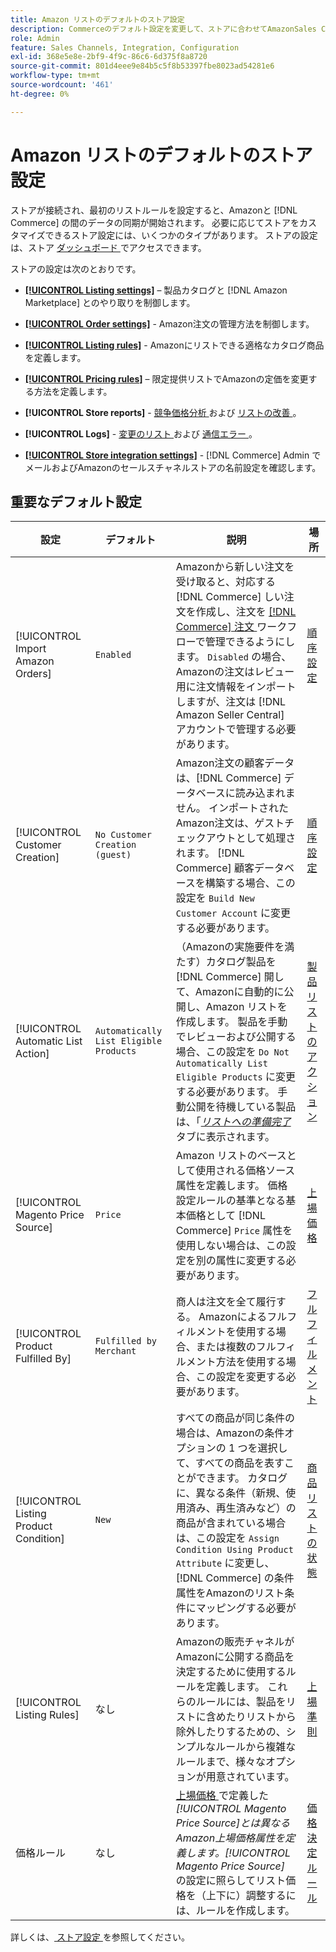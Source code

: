 ```yaml
---
title: Amazon リストのデフォルトのストア設定
description: Commerceのデフォルト設定を変更して、ストアに合わせてAmazonSales Channelをカスタマイズします。
role: Admin
feature: Sales Channels, Integration, Configuration
exl-id: 368e5e8e-2bf9-4f9c-86c6-6d375f8a8720
source-git-commit: 801d4eee9e84b5c5f8b53397fbe8023ad54281e6
workflow-type: tm+mt
source-wordcount: '461'
ht-degree: 0%

---
```


# Amazon リストのデフォルトのストア設定

ストアが接続され、最初のリストルールを設定すると、Amazonと [!DNL Commerce] の間のデータの同期が開始されます。 必要に応じてストアをカスタマイズできるストア設定には、いくつかのタイプがあります。 ストアの設定は、ストア [ ダッシュボード ](./amazon-store-dashboard.md) でアクセスできます。

ストアの設定は次のとおりです。

- [**[!UICONTROL Listing settings]**](./listing-settings.md) – 製品カタログと [!DNL Amazon Marketplace] とのやり取りを制御します。

- [**[!UICONTROL Order settings]**](./order-settings.md) - Amazon注文の管理方法を制御します。

- [**[!UICONTROL Listing rules]**](./listing-rules.md) - Amazonにリストできる適格なカタログ商品を定義します。

- [**[!UICONTROL Pricing rules]**](./pricing-products.md) – 限定提供リストでAmazonの定価を変更する方法を定義します。

- **[!UICONTROL Store reports]** - [ 競争価格分析 ](./competitive-price-analysis.md) および [ リストの改善 ](./listing-improvements.md)。

- **[!UICONTROL Logs]** - [ 変更のリスト ](./listing-changes-log.md) および [ 通信エラー ](./communication-errors-log.md)。

- [**[!UICONTROL Store integration settings]**](./store-integration-settings.md) - [!DNL Commerce] Admin でメールおよびAmazonのセールスチャネルストアの名前設定を確認します。

## 重要なデフォルト設定

| 設定 | デフォルト | 説明 | 場所 |
|----------------------------------------|----------------------------------------|----------------------------------------------------------------------------------------------------------------------------------------------------------------------------------------------------------------------------------------------------------------------------------------------------------------------------------------------------------------------------------------------------------------------|-------------------------------------------------------------|
| [!UICONTROL Import Amazon Orders] | `Enabled` | Amazonから新しい注文を受け取ると、対応する [!DNL Commerce] しい注文を作成し、注文を [[!DNL Commerce]  注文 ](https://experienceleague.adobe.com/docs/commerce-admin/stores-sales/order-management/orders/orders.html) ワークフローで管理できるようにします。 `Disabled` の場合、Amazonの注文はレビュー用に注文情報をインポートしますが、注文は [!DNL Amazon Seller Central] アカウントで管理する必要があります。 | [ 順序設定 ](./order-settings.md) |
| [!UICONTROL Customer Creation] | `No Customer Creation (guest)` | Amazon注文の顧客データは、[!DNL Commerce] データベースに読み込まれません。 インポートされたAmazon注文は、ゲストチェックアウトとして処理されます。 [!DNL Commerce] 顧客データベースを構築する場合、この設定を `Build New Customer Account` に変更する必要があります。 | [ 順序設定 ](./order-settings.md) |
| [!UICONTROL Automatic List Action] | `Automatically List Eligible Products` | （Amazonの実施要件を満たす）カタログ製品を [!DNL Commerce] 開して、Amazonに自動的に公開し、Amazon リストを作成します。 製品を手動でレビューおよび公開する場合、この設定を `Do Not Automatically List Eligible Products` に変更する必要があります。 手動公開を待機している製品は、「[_リストへの準備完了_](./ready-to-list.md) タブに表示されます。 | [ 製品リストのアクション ](./product-listing-actions.md) |
| [!UICONTROL Magento Price Source] | `Price` | Amazon リストのベースとして使用される価格ソース属性を定義します。 価格設定ルールの基準となる基本価格として [!DNL Commerce] `Price` 属性を使用しない場合は、この設定を別の属性に変更する必要があります。 | [ 上場価格 ](./listing-price.md) |
| [!UICONTROL Product Fulfilled By] | `Fulfilled by Merchant` | 商人は注文を全て履行する。 Amazonによるフルフィルメントを使用する場合、または複数のフルフィルメント方法を使用する場合、この設定を変更する必要があります。 | [ フルフィルメント ](./listing-price.md) |
| [!UICONTROL Listing Product Condition] | `New` | すべての商品が同じ条件の場合は、Amazonの条件オプションの 1 つを選択して、すべての商品を表すことができます。 カタログに、異なる条件（新規、使用済み、再生済みなど）の商品が含まれている場合は、この設定を `Assign Condition Using Product Attribute` に変更し、[!DNL Commerce] の条件属性をAmazonのリスト条件にマッピングする必要があります。 | [ 商品リストの状態 ](./product-listing-condition.md) |
| [!UICONTROL Listing Rules] | なし | Amazonの販売チャネルがAmazonに公開する商品を決定するために使用するルールを定義します。 これらのルールには、製品をリストに含めたりリストから除外したりするための、シンプルなルールから複雑なルールまで、様々なオプションが用意されています。 | [ 上場準則 ](./listing-rules.md) |
| 価格ルール | なし | [ 上場価格 ](./listing-price.md) で定義した _[!UICONTROL Magento Price Source]_とは異なるAmazon上場価格属性を定義します。_[!UICONTROL Magento Price Source]_ の設定に照らしてリスト価格を（上下に）調整するには、ルールを作成します。 | [ 価格決定ルール ](./pricing-products.md) |

詳しくは、[ ストア設定 ](./ob-store-review.md) を参照してください。
